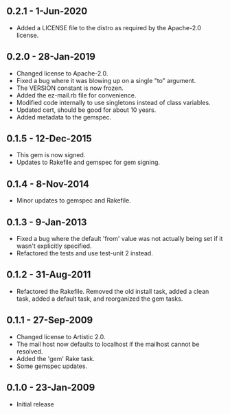 ## 0.2.1 - 1-Jun-2020
- Added a LICENSE file to the distro as required by the Apache-2.0 license.

## 0.2.0 - 28-Jan-2019
- Changed license to Apache-2.0.
- Fixed a bug where it was blowing up on a single "to" argument.
- The VERSION constant is now frozen.
- Added the ez-mail.rb file for convenience.
- Modified code internally to use singletons instead of class variables.
- Updated cert, should be good for about 10 years.
- Added metadata to the gemspec.

## 0.1.5 - 12-Dec-2015
- This gem is now signed.
- Updates to Rakefile and gemspec for gem signing.

## 0.1.4 - 8-Nov-2014
- Minor updates to gemspec and Rakefile.

## 0.1.3 - 9-Jan-2013
- Fixed a bug where the default 'from' value was not actually being set
  if it wasn't explicitly specified.
- Refactored the tests and use test-unit 2 instead.

## 0.1.2 - 31-Aug-2011
- Refactored the Rakefile. Removed the old install task, added a clean
  task, added a default task, and reorganized the gem tasks.

## 0.1.1 - 27-Sep-2009
- Changed license to Artistic 2.0.
- The mail host now defaults to localhost if the mailhost cannot be resolved.
- Added the 'gem' Rake task.
- Some gemspec updates.

## 0.1.0 - 23-Jan-2009
- Initial release
